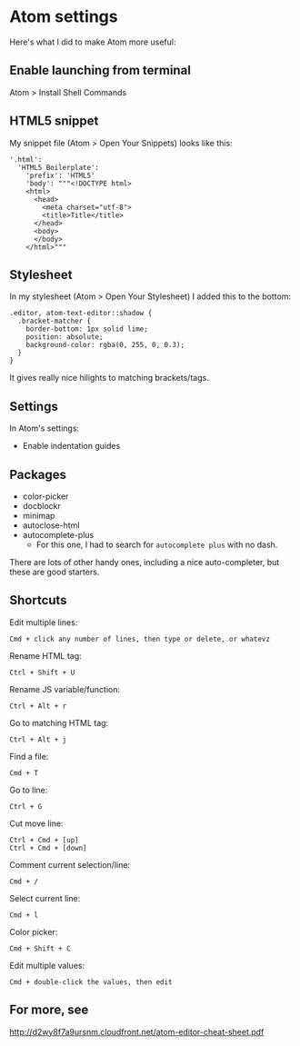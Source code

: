 # Atom settings

Here's what I did to make Atom more useful:

## Enable launching from terminal

Atom &gt; Install Shell Commands

## HTML5 snippet

My snippet file (Atom &gt; Open Your Snippets) looks like this:

    '.html':
      'HTML5 Boilerplate':
        'prefix': 'HTML5'
        'body': """<!DOCTYPE html>
        <html>
          <head>
            <meta charset="utf-8">
            <title>Title</title>
          </head>
          <body>
          </body>
        </html>"""

## Stylesheet

In my stylesheet (Atom &gt; Open Your Stylesheet) I added this to the bottom:

    .editor, atom-text-editor::shadow {
      .bracket-matcher {
        border-bottom: 1px solid lime;
        position: absolute;
        background-color: rgba(0, 255, 0, 0.3);
      }
    }

It gives really nice hilights to matching brackets/tags.

## Settings

In Atom's settings:

- Enable indentation guides

## Packages

- color-picker
- docblockr
- minimap
- autoclose-html
- autocomplete-plus
  - For this one, I had to search for `autocomplete plus` with no dash.

There are lots of other handy ones, including a nice auto-completer, but these
are good starters.

## Shortcuts

Edit multiple lines:

    Cmd + click any number of lines, then type or delete, or whatevz

Rename HTML tag:

    Ctrl + Shift + U

Rename JS variable/function:

    Ctrl + Alt + r

Go to matching HTML tag:

    Ctrl + Alt + j

Find a file:

    Cmd + T

Go to line:

    Ctrl + G

Cut move line:

    Ctrl + Cmd + [up]
    Ctrl + Cmd + [down]

Comment current selection/line:

    Cmd + /

Select current line:

    Cmd + l

Color picker:

    Cmd + Shift + C

Edit multiple values:

    Cmd + double-click the values, then edit

## For more, see

http://d2wy8f7a9ursnm.cloudfront.net/atom-editor-cheat-sheet.pdf

